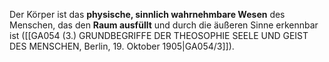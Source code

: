 
Der Körper ist das **physische, sinnlich wahrnehmbare Wesen** des Menschen, das den **Raum ausfüllt** und durch die äußeren Sinne erkennbar ist ([[GA054 (3.) GRUNDBEGRIFFE DER THEOSOPHIE SEELE UND GEIST DES MENSCHEN, Berlin, 19. Oktober 1905|GA054/3]]).
